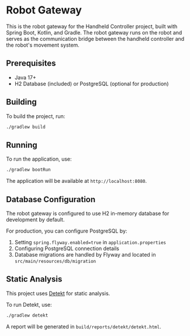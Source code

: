 # Robot Gateway

This is the robot gateway for the Handheld Controller project, built with Spring Boot, Kotlin, and Gradle. The robot gateway runs on the robot and serves as the communication bridge between the handheld controller and the robot's movement system.

## Prerequisites

- Java 17+
- H2 Database (included) or PostgreSQL (optional for production)

## Building

To build the project, run:

```bash
./gradlew build
```

## Running

To run the application, use:

```bash
./gradlew bootRun
```

The application will be available at `http://localhost:8080`.

## Database Configuration

The robot gateway is configured to use H2 in-memory database for development by default.

For production, you can configure PostgreSQL by:
1. Setting `spring.flyway.enabled=true` in `application.properties`
2. Configuring PostgreSQL connection details
3. Database migrations are handled by Flyway and located in `src/main/resources/db/migration`

## Static Analysis

This project uses [Detekt](https://detekt.dev/) for static analysis.

To run Detekt, use:

```bash
./gradlew detekt
```

A report will be generated in `build/reports/detekt/detekt.html`.
